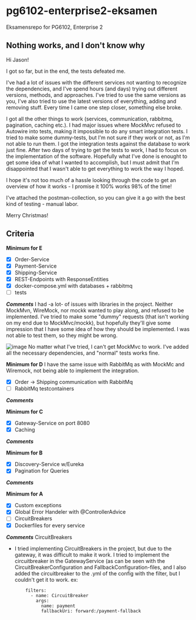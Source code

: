 # pg6102-enterprise2-eksamen
Eksamensrepo for PG6102, Enterprise 2

## Nothing works, and I don't know why

Hi Jason! 

I got so far, but in the end, the tests defeated me.

I've had a lot of issues with the different services not wanting to recognize the dependencies, and I've spend hours (and days) trying out different versions,
methods, and approaches. I've tried to use the same versions as you, I've also tried to use the latest versions of everything, adding and removing stuff.
Every time I came one step closer, something else broke.

I got all the other things to work (services, communication, rabbitmq, pagination, caching etc.). I had major issues where MockMvc refused to Autowire into tests, making it impossible to
do any smart integration tests. I tried to make some dummy-tests, but I'm not sure if they work or not, as I'm not able to run them. I got the integration tests against
the database to work just fine. After two days of trying to get the tests to work, I had to focus on the implementation of the software. Hopefully what I've done is
enought to get some idea of what I wanted to accomplish, but I must admit that I'm disappointed that I wasn't able to get everything to work the way I hoped.

I hope it's not too much of a hassle looking through the code to get an overview of how it works - I promise it 100% works 98% of the time! 

I've attached the postman-collection, so you can give it a go with the best kind of testing - manual labor.

Merry Christmas! 

## Criteria

**Minimum for E**
- [x] Order-Service
- [x] Payment-Service
- [x] Shipping-Service
- [x] REST-Endpoints with ResponseEntities
- [x] docker-compose.yml with databases + rabbitmq
- [ ] tests

***Comments***
I had -a lot- of issues with libraries in the project. Neither MockMvn, WireMock, nor mockk wanted to play along, and refused to be implemented. I've tried to make some "dummy" requests (that isn't working on my end due to MockMvc/mockk), but hopefully they'll give some impression that I have some idea of how they should be implemented. I was not able to test them, so they might be wrong.

![image](https://user-images.githubusercontent.com/23049454/203850306-09a6e84f-7f72-4bff-9286-a8adf55538fe.png)
No matter what I've tried, I can't get MockMvc to work. I've added all the necessary dependencies, and "normal" tests works fine.

**Minimum for D**
I have the same issue with RabbitMq as with MockMc and Wiremock, not being able to implement the integration.
- [x] Order -> Shipping communication with RabbitMq
- [ ] RabbitMq testcontainers

***Comments***

**Minimum for C**
- [x] Gateway-Service on port 8080
- [x] Caching

***Comments***

**Minimum for B**
- [x] Discovery-Service w/Eureka
- [x] Pagination for Queries

***Comments***

**Minimum for A**
- [x] Custom exceptions
- [x] Global Error Handeler with @ControllerAdvice
- [ ] CircuitBreakers
- [x] Dockerfiles for every service

***Comments***
CircuitBreakers
- I tried implementing CircuitBreakers in the project, but due to the gateway, it was difficult to make it work. I tried to implement the circuitbreaker in the GatewayService (as can be seen with the CircuitBreakerConfiguration and FallbackConfiguration-files, and I also added the circuitbreaker to the .yml of the config with the filter, but I couldn't get it to work. ex: 

          filters:
            - name: CircuitBreaker
              args:
                name: payment
                fallbackUri: forward:/payment-fallback
